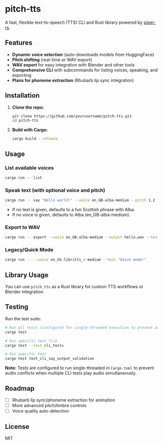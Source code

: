 # pitch-tts

A fast, flexible text-to-speech (TTS) CLI and Rust library powered by [piper-rs](https://github.com/rhasspy/piper).

## Features
- **Dynamic voice selection** (auto-downloads models from HuggingFace)
- **Pitch shifting** (real-time or WAV export)
- **WAV export** for easy integration with Blender and other tools
- **Comprehensive CLI** with subcommands for listing voices, speaking, and exporting
- **Plans for phoneme extraction** (Rhubarb lip sync integration)

## Installation

1. **Clone the repo:**
   ```sh
   git clone https://github.com/yourusername/pitch-tts.git
   cd pitch-tts
   ```
2. **Build with Cargo:**
   ```sh
   cargo build --release
   ```

## Usage

### List available voices
```sh
cargo run -- list
```

### Speak text (with optional voice and pitch)
```sh
cargo run -- say "Hello world!" --voice en_GB-alba-medium --pitch 1.2
```
- If no text is given, defaults to a fun Scottish phrase with Alba.
- If no voice is given, defaults to Alba (en_GB-alba-medium).

### Export to WAV
```sh
cargo run -- export --voice en_GB-alba-medium --output hello.wav --text "Hello world!" --pitch 0.8
```

### Legacy/Quick Mode
```sh
cargo run -- --voice en_US-libritts_r-medium --text "Quick mode!"
```

## Library Usage

You can use `pitch_tts` as a Rust library for custom TTS workflows or Blender integration.

## Testing

Run the test suite:

```sh
# Run all tests (configured for single-threaded execution to prevent audio conflicts)
cargo test

# Run specific test file
cargo test --test cli_tests

# Run specific test
cargo test test_cli_say_output_validation
```

**Note:** Tests are configured to run single-threaded in `Cargo.toml` to prevent audio conflicts when multiple CLI tests play audio simultaneously.

## Roadmap
- [ ] Rhubarb lip sync/phoneme extraction for animation
- [ ] More advanced pitch/timbre controls
- [ ] Voice quality auto-detection

## License
MIT 